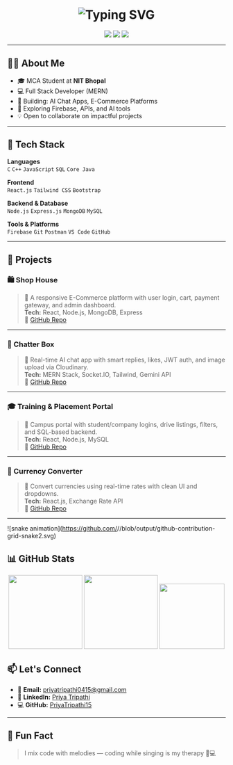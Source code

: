<h1 align="center">
  <img src="https://readme-typing-svg.herokuapp.com?font=Fira+Code&duration=3000&pause=1000&color=7CFC00&center=true&vCenter=true&width=435&lines=Hi%2C+I'm+Priya+Tripathi!;Full+Stack+MERN+Developer;MCA+@+NIT+Bhopal;Tech+Enthusiast+%F0%9F%92%BB" alt="Typing SVG" />
</h1>

<p align="center">
  <a href="mailto:priyatripathi0415@gmail.com"><img src="https://img.shields.io/badge/Email-red?style=for-the-badge&logo=gmail&logoColor=white" /></a>
  <a href="https://www.linkedin.com/in/priya-tripathi-8b682028a"><img src="https://img.shields.io/badge/LinkedIn-blue?style=for-the-badge&logo=linkedin&logoColor=white" /></a>
  <a href="https://github.com/PriyaTripathi15"><img src="https://img.shields.io/github/followers/PriyaTripathi15?style=for-the-badge&label=Follow&logo=github" /></a>
</p>

---

## 👩‍💻 About Me

- 🎓 MCA Student at **NIT Bhopal**
- 💻 Full Stack Developer (MERN)
- 🔭 Building: AI Chat Apps, E-Commerce Platforms
- 🌱 Exploring Firebase, APIs, and AI tools
- 💡 Open to collaborate on impactful projects

---

## 🧰 Tech Stack

**Languages**  
`C` `C++` `JavaScript` `SQL` `Core Java`

**Frontend**  
`React.js` `Tailwind CSS` `Bootstrap`  

**Backend & Database**  
`Node.js` `Express.js` `MongoDB` `MySQL`  

**Tools & Platforms**  
`Firebase` `Git` `Postman` `VS Code` `GitHub`

---

## 🚀 Projects

### 🛍️ Shop House  
> 🛒 A responsive E-Commerce platform with user login, cart, payment gateway, and admin dashboard.  
**Tech:** React, Node.js, MongoDB, Express  
🔗 [GitHub Repo](https://github.com/PriyaTripathi15/shophouse)

---

### 💬 Chatter Box  
> 🤖 Real-time AI chat app with smart replies, likes, JWT auth, and image upload via Cloudinary.  
**Tech:** MERN Stack, Socket.IO, Tailwind, Gemini API  
🔗 [GitHub Repo](https://github.com/PriyaTripathi15/chatterbox)

---

### 🎓 Training & Placement Portal  
> 🎯 Campus portal with student/company logins, drive listings, filters, and SQL-based backend.  
**Tech:** React, Node.js, MySQL  
🔗 [GitHub Repo](https://github.com/riskmr3275/PacementCellNITB)

---

### 💱 Currency Converter  
> 💸 Convert currencies using real-time rates with clean UI and dropdowns.  
**Tech:** React.js, Exchange Rate API  
🔗 [GitHub Repo](https://github.com/PriyaTripathi15/currency-converter)

---
![snake animation](https://github.com/<seu user name>/<seu user name>/blob/output/github-contribution-grid-snake2.svg)
## 📊 GitHub Stats

<p align="center">
  <img src="https://github-readme-stats.vercel.app/api?username=PriyaTripathi15&show_icons=true&theme=react" height="170"/>
  <img src="https://github-readme-stats.vercel.app/api/top-langs/?username=PriyaTripathi15&layout=compact&theme=react" height="170"/>
  <img src="https://github-readme-streak-stats.herokuapp.com/?user=PriyaTripathi15&theme=react" height="150"/>
</p>



## 📫 Let's Connect

- 📧 **Email:** priyatripathi0415@gmail.com  
- 💼 **LinkedIn:** [Priya Tripathi](https://linkedin.com/in/priya-tripathi-8b682028a)  
- 💻 **GitHub:** [PriyaTripathi15](https://github.com/PriyaTripathi15)

---

## 🎵 Fun Fact
> I mix code with melodies — coding while singing is my therapy 🎤💻
